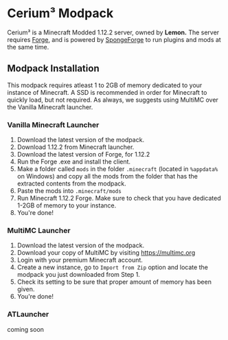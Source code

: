 # Cerium³ Modpack
Cerium³ is a Minecraft Modded 1.12.2 server, owned by **Lemon.** The server requires [Forge](https://files.minecraftforge.net/), and is powered by [SpongeForge](https://www.spongepowered.org/) to run plugins and mods at the same time.

## Modpack Installation
This modpack requires atleast 1 to 2GB of memory dedicated to your instance of Minecraft. A SSD is recommended in order for Minecraft to quickly load, but not required. As always, we suggests using MultiMC over the Vanilla Minecraft launcher.

### Vanilla Minecraft Launcher
1) Download the latest version of the modpack. 
2) Download 1.12.2 from Minecraft launcher.
3) Download the latest version of Forge, for 1.12.2
4) Run the Forge .exe and install the client.
5) Make a folder called `mods` in the folder `.minecraft` (located in `%appdata%` on Windows) and copy all the mods from the folder that has the extracted contents from the modpack.
6) Paste the mods into `.minecraft/mods`
7) Run Minecraft 1.12.2 Forge. Make sure to check that you have dedicated 1-2GB of memory to your instance.
8) You're done!

### MultiMC Launcher
1) Download the latest version of the modpack.
2) Download your copy of MultiMC by visiting https://multimc.org
3) Login with your premium Minecraft account.
4) Create a new instance, go to `Import from Zip` option and locate the modpack you just downloaded from Step 1.
5) Check its setting to be sure that proper amount of memory has been given.
6) You're done!

### ATLauncher
coming soon
